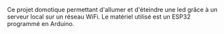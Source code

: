 Ce projet domotique permettant d'allumer et d'éteindre une led grâce à un serveur local sur un réseau WiFi.
Le matériel utilisé est un ESP32 programmé en Arduino.

